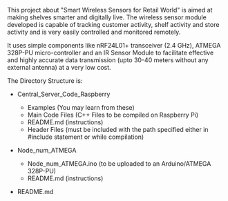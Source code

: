 This project about "Smart Wireless Sensors for Retail World" is aimed at making shelves smarter and digitally live. The wireless
sensor module developed is capable of tracking customer activity, shelf activity and store activity and is very
easily controlled and monitored remotely.

It uses simple components like nRF24L01+ transceiver (2.4 GHz), ATMEGA 328P-PU micro-controller and an IR Sensor Module
to facilitate effective and highly accurate data transmission (upto 30-40 meters without any external antenna) at a
very low cost.

The Directory Structure is:
- Central_Server_Code_Raspberry
    - Examples (You may learn from these)
    - Main Code Files (C++ Files to be compiled on Raspberry Pi)
    - README.md (instructions)
    - Header Files (must be included with the path specified either in #include statement or while compilation)
    
- Node_num_ATMEGA
    - Node_num_ATMEGA.ino (to be uploaded to an Arduino/ATMEGA 328P-PU)
    - README.md (instructions)
    
- README.md